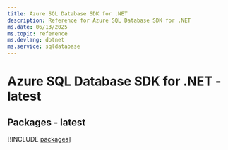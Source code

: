 ```yaml
---
title: Azure SQL Database SDK for .NET
description: Reference for Azure SQL Database SDK for .NET
ms.date: 06/13/2025
ms.topic: reference
ms.devlang: dotnet
ms.service: sqldatabase
---
```

# Azure SQL Database SDK for .NET - latest
## Packages - latest
[!INCLUDE [packages](sql-database-index.md)]